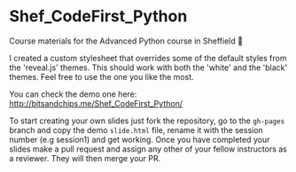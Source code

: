 # Shef_CodeFirst_Python
Course materials for the Advanced Python course in Sheffield 🤖

I created a custom stylesheet that overrides some of the default styles from the 'reveal.js' themes. This should work with both the 'white' and the 'black' themes. Feel free to use the one you like the most.

You can check the demo one here:
http://bitsandchips.me/Shef_CodeFirst_Python/

To start creating your own slides just fork the repository, go to the `gh-pages` branch and copy the demo `slide.html` file, rename it with the session number (e.g session1) and get working. Once you have completed your slides make a pull request and assign any other of your fellow instructors as a reviewer. They will then merge your PR.

 
